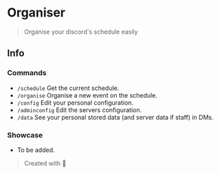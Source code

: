# Organiser

> Organise your discord's schedule easily

## Info

### Commands

- `/schedule` Get the current schedule.
- `/organise` Organise a new event on the schedule.
- `/config` Edit your personal configuration.
- `/adminconfig` Edit the servers configuration.
- `/data` See your personal stored data (and server data if staff) in DMs.

### Showcase

- To be added.

> Created with 💙
